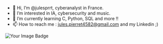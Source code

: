- 👋 Hi, I’m @julesprrt, cyberanalyst in France. 
- 👀 I’m interested in IA, cybersecurity and music.
- 🌱 I’m currently learning C, Python, SQL and more !!
- 📫 How to reach me : jules.pierret4582@gmail.com and my Linkedin ;)

  
<img src="https://tryhackme-badges.s3.amazonaws.com/HYbhy.png" alt="Your Image Badge" />
<!---
julesprrt/julesprrt is a ✨ special ✨ repository because its `README.md` (this file) appears on your GitHub profile.
You can click the Preview link to take a look at your changes.
--->
